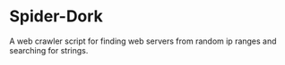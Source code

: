 # Spider-Dork
A web crawler script for finding web servers from random ip ranges and searching for strings.